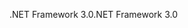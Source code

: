 <span data-ttu-id="15710-101">.NET Framework 3.0</span><span class="sxs-lookup"><span data-stu-id="15710-101">.NET Framework 3.0</span></span>